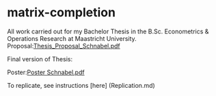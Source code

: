# matrix-completion
All work carried out for my Bachelor Thesis in the B.Sc. Econometrics & Operations Research at Maastricht University.
Proposal:[Thesis_Proposal_Schnabel.pdf](https://github.com/tobias-schnabel/matrix-completion/files/11892374/Thesis_Proposal_Schnabel.pdf)

Final version of Thesis:

Poster:[Poster Schnabel.pdf](https://github.com/tobias-schnabel/matrix-completion/files/11892370/Poster.Schnabel.pdf)


To replicate, see instructions [here] (Replication.md)

